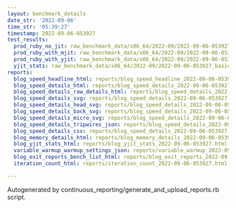 ```yaml
---
layout: benchmark_details
date_str: '2022-09-06'
time_str: '05:39:27'
timestamp: 2022-09-06-053927
test_results:
  prod_ruby_no_jit: raw_benchmark_data/x86_64/2022-09/2022-09-06-053927_basic_benchmark_prod_ruby_no_jit.json
  prod_ruby_with_mjit: raw_benchmark_data/x86_64/2022-09/2022-09-06-053927_basic_benchmark_prod_ruby_with_mjit.json
  prod_ruby_with_yjit: raw_benchmark_data/x86_64/2022-09/2022-09-06-053927_basic_benchmark_prod_ruby_with_yjit.json
  yjit_stats: raw_benchmark_data/x86_64/2022-09/2022-09-06-053927_basic_benchmark_yjit_stats.json
reports:
  blog_speed_headline_html: reports/blog_speed_headline_2022-09-06-053927.html
  blog_speed_details_html: reports/blog_speed_details_2022-09-06-053927.html
  blog_speed_details_raw_details_html: reports/blog_speed_details_2022-09-06-053927.raw_details.html
  blog_speed_details_svg: reports/blog_speed_details_2022-09-06-053927.svg
  blog_speed_details_head_svg: reports/blog_speed_details_2022-09-06-053927.head.svg
  blog_speed_details_back_svg: reports/blog_speed_details_2022-09-06-053927.back.svg
  blog_speed_details_micro_svg: reports/blog_speed_details_2022-09-06-053927.micro.svg
  blog_speed_details_tripwires_json: reports/blog_speed_details_2022-09-06-053927.tripwires.json
  blog_speed_details_csv: reports/blog_speed_details_2022-09-06-053927.csv
  blog_memory_details_html: reports/blog_memory_details_2022-09-06-053927.html
  blog_yjit_stats_html: reports/blog_yjit_stats_2022-09-06-053927.html
  variable_warmup_warmup_settings_json: reports/variable_warmup_2022-09-06-053927.warmup_settings.json
  blog_exit_reports_bench_list_html: reports/blog_exit_reports_2022-09-06-053927.bench_list.html
  iteration_count_html: reports/iteration_count_2022-09-06-053927.html

---
```

Autogenerated by continuous_reporting/generate_and_upload_reports.rb script.

